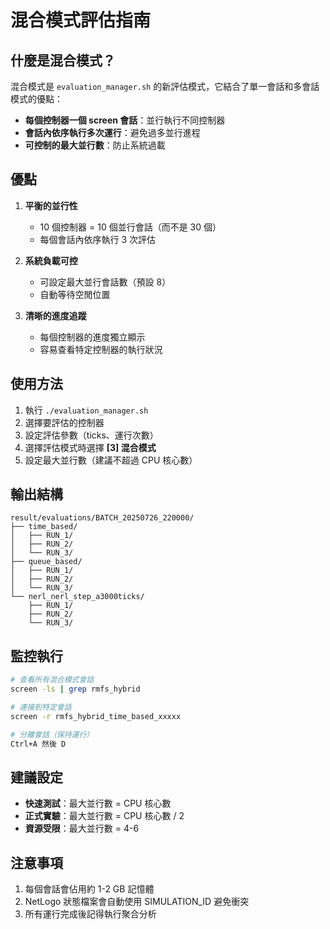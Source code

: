 # 混合模式評估指南

## 什麼是混合模式？

混合模式是 `evaluation_manager.sh` 的新評估模式，它結合了單一會話和多會話模式的優點：

- **每個控制器一個 screen 會話**：並行執行不同控制器
- **會話內依序執行多次運行**：避免過多並行進程
- **可控制的最大並行數**：防止系統過載

## 優點

1. **平衡的並行性**
   - 10 個控制器 = 10 個並行會話（而不是 30 個）
   - 每個會話內依序執行 3 次評估

2. **系統負載可控**
   - 可設定最大並行會話數（預設 8）
   - 自動等待空閒位置

3. **清晰的進度追蹤**
   - 每個控制器的進度獨立顯示
   - 容易查看特定控制器的執行狀況

## 使用方法

1. 執行 `./evaluation_manager.sh`
2. 選擇要評估的控制器
3. 設定評估參數（ticks、運行次數）
4. 選擇評估模式時選擇 **[3] 混合模式**
5. 設定最大並行數（建議不超過 CPU 核心數）

## 輸出結構

```
result/evaluations/BATCH_20250726_220000/
├── time_based/
│   ├── RUN_1/
│   ├── RUN_2/
│   └── RUN_3/
├── queue_based/
│   ├── RUN_1/
│   ├── RUN_2/
│   └── RUN_3/
└── nerl_nerl_step_a3000ticks/
    ├── RUN_1/
    ├── RUN_2/
    └── RUN_3/
```

## 監控執行

```bash
# 查看所有混合模式會話
screen -ls | grep rmfs_hybrid

# 連接到特定會話
screen -r rmfs_hybrid_time_based_xxxxx

# 分離會話（保持運行）
Ctrl+A 然後 D
```

## 建議設定

- **快速測試**：最大並行數 = CPU 核心數
- **正式實驗**：最大並行數 = CPU 核心數 / 2
- **資源受限**：最大並行數 = 4-6

## 注意事項

1. 每個會話會佔用約 1-2 GB 記憶體
2. NetLogo 狀態檔案會自動使用 SIMULATION_ID 避免衝突
3. 所有運行完成後記得執行聚合分析
